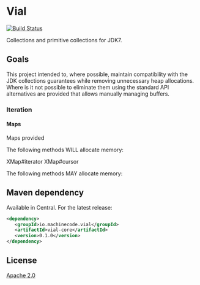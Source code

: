 # Vial
[![Build Status](https://travis-ci.org/machinecode-io/vial.svg?branch=master)](https://travis-ci.org/machinecode-io/vial)

Collections and primitive collections for JDK7.

## Goals

This project intended to, where possible, maintain compatibility with the JDK collections guarantees
while removing unnecessary heap allocations. Where is it not possible to eliminate them using the standard API
alternatives are provided that allows manually managing buffers.

### Iteration

#### Maps

Maps provided



The following methods WILL allocate memory:

XMap#iterator
XMap#cursor

The following methods MAY allocate memory:



## Maven dependency

Available in Central. For the latest release:

```xml
<dependency>
   <groupId>io.machinecode.vial</groupId>
   <artifactId>vial-core</artifactId>
   <version>0.1.0</version>
</dependency>
```

## License

[Apache 2.0](LICENSE.txt)
